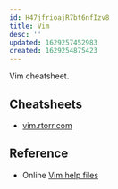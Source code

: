 ```yaml
---
id: H47jfrioajR7bt6nfIzv8
title: Vim
desc: ''
updated: 1629257452983
created: 1629254875423
---
```


Vim cheatsheet.

## Cheatsheets

- [vim.rtorr.com](https://vim.rtorr.com/)

## Reference

- Online [Vim help files](https://vimhelp.org/)
